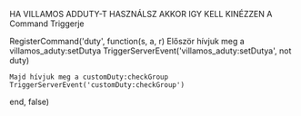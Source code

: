 HA VILLAMOS ADDUTY-T HASZNÁLSZ AKKOR IGY KELL KINÉZZEN A Command Triggerje 

RegisterCommand('duty', function(s, a, r)
    Először hívjuk meg a villamos_aduty:setDutya 
    TriggerServerEvent('villamos_aduty:setDutya', not duty)

    Majd hívjuk meg a customDuty:checkGroup 
    TriggerServerEvent('customDuty:checkGroup')
end, false)
